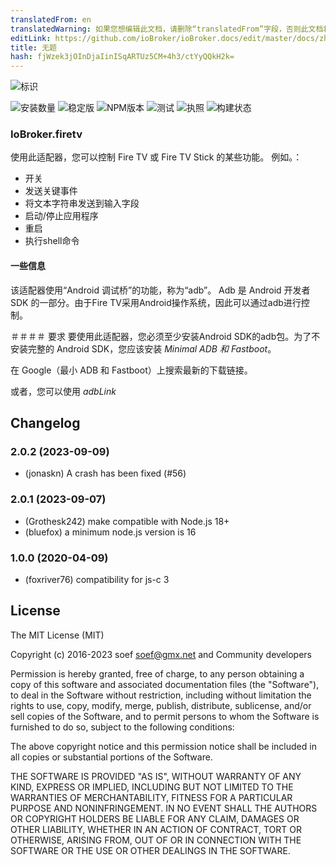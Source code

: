 ```yaml
---
translatedFrom: en
translatedWarning: 如果您想编辑此文档，请删除“translatedFrom”字段，否则此文档将再次自动翻译
editLink: https://github.com/ioBroker/ioBroker.docs/edit/master/docs/zh-cn/adapterref/iobroker.firetv/README.md
title: 无题
hash: fjWzek3jOInDjaIinISqARTUz5CM+4h3/ctYyQQkH2k=
---
```

![标识](../../../en/adapterref/iobroker.firetv/admin/firetv.png)

![安装数量](http://iobroker.live/badges/firetv-community-installed.svg)
![稳定版](http://iobroker.live/badges/firetv-community-stable.svg)
![NPM版本](https://img.shields.io/npm/v/iobroker.firetv.svg)
![测试](https://img.shields.io/travis/soef/iobroker.firetv/master.svg)
![执照](https://img.shields.io/badge/license-MIT-blue.svg?style=flat)
![构建状态](https://secure.travis-ci.org/soef/iobroker.firetv.svg?branch=master)

### IoBroker.firetv
<!--
[![NPM版本](https://badge.fury.io/js/iobroker.firetv.svg)](https://www.npmjs.com/package/iobroker.firetv)
-->

使用此适配器，您可以控制 Fire TV 或 Fire TV Stick 的某些功能。
例如。：

- 开关
- 发送关键事件
- 将文本字符串发送到输入字段
- 启动/停止应用程序
- 重启
- 执行shell命令

#### 一些信息
该适配器使用“Android 调试桥”的功能，称为“adb”。 Adb 是 Android 开发者 SDK 的一部分。由于Fire TV采用Android操作系统，因此可以通过adb进行控制。

＃＃＃＃ 要求
要使用此适配器，您必须至少安装Android SDK的adb包。为了不安装完整的 Android SDK，您应该安装 *Minimal ADB 和 Fastboot*。

在 Google（最小 ADB 和 Fastboot）上搜索最新的下载链接。

或者，您可以使用 *adbLink*

<!--

### **正在进行中** -->

## Changelog
### 2.0.2 (2023-09-09) 
* (jonaskn) A crash has been fixed (#56)

### 2.0.1 (2023-09-07)
* (Grothesk242) make compatible with Node.js 18+
* (bluefox) a minimum node.js version is 16

### 1.0.0 (2020-04-09)
* (foxriver76) compatibility for js-c 3

## License
The MIT License (MIT)

Copyright (c) 2016-2023 soef <soef@gmx.net> and Community developers

Permission is hereby granted, free of charge, to any person obtaining a copy
of this software and associated documentation files (the "Software"), to deal
in the Software without restriction, including without limitation the rights
to use, copy, modify, merge, publish, distribute, sublicense, and/or sell
copies of the Software, and to permit persons to whom the Software is
furnished to do so, subject to the following conditions:

The above copyright notice and this permission notice shall be included in
all copies or substantial portions of the Software.

THE SOFTWARE IS PROVIDED "AS IS", WITHOUT WARRANTY OF ANY KIND, EXPRESS OR
IMPLIED, INCLUDING BUT NOT LIMITED TO THE WARRANTIES OF MERCHANTABILITY,
FITNESS FOR A PARTICULAR PURPOSE AND NONINFRINGEMENT. IN NO EVENT SHALL THE
AUTHORS OR COPYRIGHT HOLDERS BE LIABLE FOR ANY CLAIM, DAMAGES OR OTHER
LIABILITY, WHETHER IN AN ACTION OF CONTRACT, TORT OR OTHERWISE, ARISING FROM,
OUT OF OR IN CONNECTION WITH THE SOFTWARE OR THE USE OR OTHER DEALINGS IN
THE SOFTWARE.
